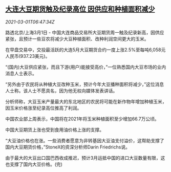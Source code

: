 <!--1614581679000-->
[大连大豆期货触及纪录高位 因供应和种植面积减少](https://cn.reuters.com/article/dalian-soybean-futures-0301-mon-idCNKCS2AT1FA)
------

<div><i>2021-03-01T06:47:34Z</i></div><p>路透北京/上海3月1日 - 中国大连商品交易所大豆期货周一触及纪录新高，因供应紧张，且预计一些豆农将减少大豆种植面积、改种利润空间更大的玉米。</p><p>在早盘交易中，交投最活跃的大连5月大豆期货合约一度上涨2.5%至每吨6,058元人民币(937.23美元)。</p><p>“(国内)大豆供应紧张，而且下游(用户)能接受高价，”一位熟悉国内大豆市场的业内消息人士表示。</p><p>“另外由于农民将从种植大豆改种玉米，预计今年大豆播种面积将减少，”这位消息人士称。该人士不愿具名，因为他无权向媒体发表讲话。</p><p>分析师称，大豆玉米产量最大的东北地区的农民将可能在新作物年增加种植玉米，因玉米价格涨至纪录高位推高了利润。</p><p>中国农业部上周表示，中国将在2021年将玉米种植面积至少增加66.7万公顷。</p><p>中国大豆期货上涨也受到食用油价格上涨的支撑。</p><p>“大豆油价格也在涨。一些消费者愿意为非转基因大豆油支付溢价，这帮助支撑了国内大豆期货价格，”StoneX的资深分析师Darin Friedrichs说。</p><p>由于最大的大豆出口国巴西收成推迟，预计3月运抵中国的进口大豆数量有限，这也支撑了国内大豆价格。(完)</p>
